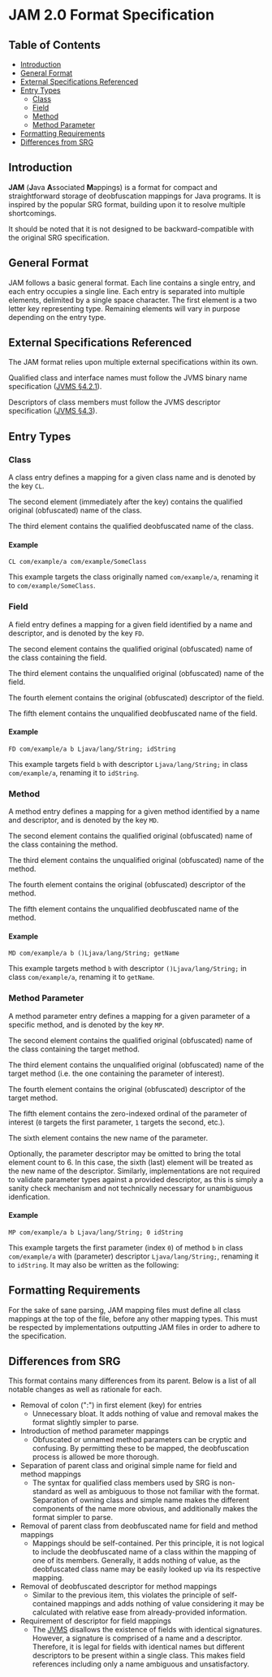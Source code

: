 # JAM 2.0 Format Specification

## Table of Contents
- [Introduction][secIntro]
- [General Format][secGenFormat]
- [External Specifications Referenced][secExtSpecsRefed]
- [Entry Types][secEntryTypes]
  - [Class][secEntryClass]
  - [Field][secEntryField]
  - [Method][secEntryMethod]
  - [Method Parameter][secEntryMethodParam]
- [Formatting Requirements][secFormReqs]
- [Differences from SRG][secSrgDiffs]

## Introduction
**JAM** (**J**ava **A**ssociated **M**appings) is a format for compact and straightforward storage of deobfuscation
mappings for Java programs. It is inspired by the popular SRG format, building upon it to resolve multiple shortcomings.

It should be noted that it is not designed to be backward-compatible with the original SRG specification.

## General Format
JAM follows a basic general format. Each line contains a single entry, and each entry occupies a single line. Each
entry is separated into multiple elements, delimited by a single space character. The first element is a two letter
key representing type. Remaining elements will vary in purpose depending on the entry type.

## External Specifications Referenced
The JAM format relies upon multiple external specifications within its own.

Qualified class and interface names must follow the JVMS binary name specification ([JVMS §4.2.1][JVMS 4.2.1]).

Descriptors of class members must follow the JVMS descriptor specification ([JVMS §4.3][JVMS 4.3]).

## Entry Types
### Class
A class entry defines a mapping for a given class name and is denoted by the key `CL`.

The second element (immediately after the key) contains the qualified original (obfuscated) name of the class.

The third element contains the qualified deobfuscated name of the class.

#### Example
```
CL com/example/a com/example/SomeClass
```

This example targets the class originally named `com/example/a`, renaming it to `com/example/SomeClass`.

### Field
A field entry defines a mapping for a given field identified by a name and descriptor, and is denoted by the key `FD`.

The second element contains the qualified original (obfuscated) name of the class containing the field.

The third element contains the unqualified original (obfuscated) name of the field.

The fourth element contains the original (obfuscated) descriptor of the field.

The fifth element contains the unqualified deobfuscated name of the field.

#### Example
```
FD com/example/a b Ljava/lang/String; idString
```

This example targets field `b` with descriptor `Ljava/lang/String;` in class `com/example/a`, renaming it to `idString`.

### Method
A method entry defines a mapping for a given method identified by a name and descriptor, and is denoted by the key `MD`.

The second element contains the qualified original (obfuscated) name of the class containing the method.

The third element contains the unqualified original (obfuscated) name of the method.

The fourth element contains the original (obfuscated) descriptor of the method.

The fifth element contains the unqualified deobfuscated name of the method.

#### Example
```
MD com/example/a b ()Ljava/lang/String; getName
```

This example targets method `b` with descriptor `()Ljava/lang/String;` in class `com/example/a`, renaming it to
`getName`.

### Method Parameter
A method parameter entry defines a mapping for a given parameter of a specific method, and is denoted by the key `MP`.

The second element contains the qualified original (obfuscated) name of the class containing the target method.

The third element contains the unqualified original (obfuscated) name of the target method (i.e. the one containing the
parameter of interest).

The fourth element contains the original (obfuscated) descriptor of the target method.

The fifth element contains the zero-indexed ordinal of the parameter of interest (`0` targets the first  parameter, `1`
targets the second, etc.).

The sixth element contains the new name of the parameter.

Optionally, the parameter descriptor may be omitted to bring the total element count to 6. In this case, the sixth
(last) element will be treated as the new name of the descriptor. Similarly, implementations are not required to
validate parameter types against a provided descriptor, as this is simply a sanity check mechanism and not technically
necessary for unambiguous idenfication.

#### Example
```
MP com/example/a b Ljava/lang/String; 0 idString
```

This example targets the first parameter (index `0`) of method `b` in class  `com/example/a` with (parameter) descriptor
`Ljava/lang/String;`, renaming it to `idString`. It may also be written as the following:

## Formatting Requirements
For the sake of sane parsing, JAM mapping files must define all class mappings at the top of the file, before any other
mapping types. This must be respected by implementations outputting JAM files in order to adhere to the specification.

## Differences from SRG
This format contains many differences from its parent. Below is a list of all notable changes as well as rationale for
each.

- Removal of colon (":") in first element (key) for entries
  - Unnecessary bloat. It adds nothing of value and removal makes the format slightly simpler to parse.
- Introduction of method parameter mappings
  - Obfuscated or unnamed method parameters can be cryptic and confusing. By permitting these to be mapped, the
  deobfuscation process is allowed be more thorough.
- Separation of parent class and original simple name for field and method mappings
  - The syntax for qualified class members used by SRG is non-standard as well as ambiguous to those not familiar with
  the format. Separation of owning class and simple name makes the different components of the name more obvious, and
  additionally makes the format simpler to parse.
- Removal of parent class from deobfuscated name for field and method mappings
  - Mappings should be self-contained. Per this principle, it is not logical to include the deobfuscated name of a class
  within the mapping of one of its members. Generally, it adds nothing of value, as the deobfuscated class name may be
  easily looked up via its respective mapping.
- Removal of deobfuscated descriptor for method mappings
  - Similar to the previous item, this violates the principle of self-contained mappings and adds nothing of value
  considering it may be calculated with relative ease from already-provided information.
- Requirement of descriptor for field mappings
  - The [JVMS][JVMS] disallows the existence of fields with identical signatures. However, a signature is comprised of
  a name and a descriptor. Therefore, it is legal for fields with identical names but different descriptors to be
  present within a single class. This makes field references including only a name ambiguous and unsatisfactory.

[JVMS]: https://docs.oracle.com/javase/specs/jvms/se8/html/index.html
[JVMS 4.2.1]: https://docs.oracle.com/javase/specs/jvms/se8/html/jvms-4.html#jvms-4.2.1
[JVMS 4.3]: https://docs.oracle.com/javase/specs/jvms/se8/html/jvms-4.html#jvms-4.3

[secIntro]: #introduction
[secGenFormat]: #general-format
[secExtSpecsRefed]: #external-specifications-referenced
[secEntryTypes]: #entry-types
[secEntryClass]: #class
[secEntryField]: #field
[secEntryMethod]: #method
[secEntryMethodParam]: #method-parameter
[secFormReqs]: #formatting-requirements
[secSrgDiffs]: #differences-from-srg
